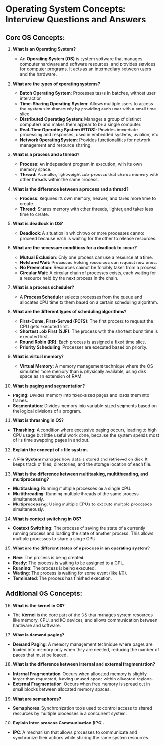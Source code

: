 
# Operating System Concepts: Interview Questions and Answers

## Core OS Concepts:

1. **What is an Operating System?**
   - An **Operating System (OS)** is system software that manages computer hardware and software resources, and provides services for computer programs. It acts as an intermediary between users and the hardware.

2. **What are the types of operating systems?**
   - **Batch Operating System**: Processes tasks in batches, without user interaction.
   - **Time-Sharing Operating System**: Allows multiple users to access the system simultaneously by providing each user with a small time slice.
   - **Distributed Operating System**: Manages a group of distinct computers and makes them appear to be a single computer.
   - **Real-Time Operating System (RTOS)**: Provides immediate processing and responses, used in embedded systems, aviation, etc.
   - **Network Operating System**: Provides functionalities for network management and resource sharing.

3. **What is a process and a thread?**
   - **Process**: An independent program in execution, with its own memory space.
   - **Thread**: A smaller, lightweight sub-process that shares memory with other threads within the same process.

4. **What is the difference between a process and a thread?**
   - **Process**: Requires its own memory, heavier, and takes more time to create.
   - **Thread**: Shares memory with other threads, lighter, and takes less time to create.

5. **What is deadlock in OS?**
   - **Deadlock**: A situation in which two or more processes cannot proceed because each is waiting for the other to release resources.

6. **What are the necessary conditions for a deadlock to occur?**
   - **Mutual Exclusion**: Only one process can use a resource at a time.
   - **Hold and Wait**: Processes holding resources can request new ones.
   - **No Preemption**: Resources cannot be forcibly taken from a process.
   - **Circular Wait**: A circular chain of processes exists, each waiting for a resource held by the next process in the chain.

7. **What is a process scheduler?**
   - A **Process Scheduler** selects processes from the queue and allocates CPU time to them based on a certain scheduling algorithm.

8. **What are the different types of scheduling algorithms?**
   - **First-Come, First-Served (FCFS)**: The first process to request the CPU gets executed first.
   - **Shortest Job First (SJF)**: The process with the shortest burst time is executed first.
   - **Round Robin (RR)**: Each process is assigned a fixed time slice.
   - **Priority Scheduling**: Processes are executed based on priority.

9. **What is virtual memory?**
   - **Virtual Memory**: A memory management technique where the OS simulates more memory than is physically available, using disk space as an extension of RAM.

10. **What is paging and segmentation?**
   - **Paging**: Divides memory into fixed-sized pages and loads them into frames.
   - **Segmentation**: Divides memory into variable-sized segments based on the logical divisions of a program.

11. **What is thrashing in OS?**
   - **Thrashing**: A condition where excessive paging occurs, leading to high CPU usage but little useful work done, because the system spends most of its time swapping pages in and out.

12. **Explain the concept of a file system.**
   - A **File System** manages how data is stored and retrieved on disk. It keeps track of files, directories, and the storage location of each file.

13. **What is the difference between multitasking, multithreading, and multiprocessing?**
   - **Multitasking**: Running multiple processes on a single CPU.
   - **Multithreading**: Running multiple threads of the same process simultaneously.
   - **Multiprocessing**: Using multiple CPUs to execute multiple processes simultaneously.

14. **What is context switching in OS?**
   - **Context Switching**: The process of saving the state of a currently running process and loading the state of another process. This allows multiple processes to share a single CPU.

15. **What are the different states of a process in an operating system?**
   - **New**: The process is being created.
   - **Ready**: The process is waiting to be assigned to a CPU.
   - **Running**: The process is being executed.
   - **Waiting**: The process is waiting for some event (like I/O).
   - **Terminated**: The process has finished execution.

## Additional OS Concepts:
16. **What is the kernel in OS?**
   - The **Kernel** is the core part of the OS that manages system resources like memory, CPU, and I/O devices, and allows communication between hardware and software.

17. **What is demand paging?**
   - **Demand Paging**: A memory management technique where pages are loaded into memory only when they are needed, reducing the number of pages that must be loaded.

18. **What is the difference between internal and external fragmentation?**
   - **Internal Fragmentation**: Occurs when allocated memory is slightly larger than requested, leaving unused space within allocated regions.
   - **External Fragmentation**: Occurs when free memory is spread out in small blocks between allocated memory spaces.

19. **What are semaphores?**
   - **Semaphores**: Synchronization tools used to control access to shared resources by multiple processes in a concurrent system.

20. **Explain Inter-process Communication (IPC).**
   - **IPC**: A mechanism that allows processes to communicate and synchronize their actions while sharing the same system resources.

